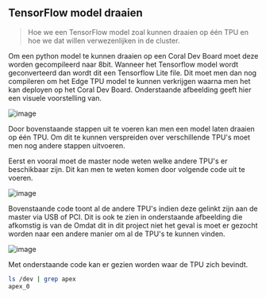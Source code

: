 ## TensorFlow model draaien

>Hoe we een TensorFlow model zoal kunnen draaien op één TPU en hoe we dat willen verwezenlijken in de cluster. 

Om een python model te kunnen draaien op een Coral Dev Board moet deze worden gecompileerd naar 8bit. Wanneer het Tensorflow model wordt geconverteerd dan wordt dit een Tensorflow Lite file. Dit moet men dan nog compileren om het Edge TPU model te kunnen verkrijgen waarna men het kan deployen op het Coral Dev Board. Onderstaande afbeelding geeft hier een visuele voorstelling van. 

![image](https://user-images.githubusercontent.com/93762886/214374448-b8a30c63-3c42-4e2d-875f-376d1d8488f4.png)

Door bovenstaande stappen uit te voeren kan men een model laten draaien op één TPU. Om dit te kunnen verspreiden over verschillende TPU's moet men nog andere stappen uitvoeren. 
 
Eerst en vooral moet de master node weten welke andere TPU's er beschikbaar zijn. Dit kan men te weten komen door volgende code uit te voeren.  

![image](https://user-images.githubusercontent.com/93762886/214376031-180896f0-e437-47cf-a569-2439c7b59329.png)

Bovenstaande code toont al de andere TPU's indien deze gelinkt zijn aan de master via USB of PCI. Dit is ook te zien in onderstaande afbeelding die afkomstig is van de Omdat dit in dit project niet het geval is moet er gezocht worden naar een andere manier om al de TPU's te kunnen vinden. 


![image](https://user-images.githubusercontent.com/93762886/214379325-fc20026c-2761-49a9-97b7-fa01eea2135b.png)

Met onderstaande code kan er gezien worden waar de TPU zich bevindt. 

```bash
ls /dev | grep apex
apex_0
```

